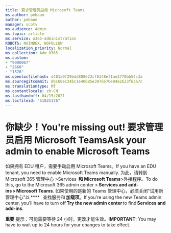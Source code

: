 ```yaml
---
title: 要求管理员启用 Microsoft Teams
ms.author: pebaum
author: pebaum
manager: scotv
ms.audience: Admin
ms.topic: article
ms.service: o365-administration
ROBOTS: NOINDEX, NOFOLLOW
localization_priority: Normal
ms.collection: Adm_O365
ms.custom:
- "9000067"
- "2660"
- "1576"
ms.openlocfilehash: d401a0f29bdd808622cf8348ef1ae3770bb54c3a
ms.sourcegitcommit: 8bc60ec34bc1e40685e3976576e04a2623f63a7c
ms.translationtype: MT
ms.contentlocale: zh-CN
ms.lasthandoff: 04/15/2021
ms.locfileid: "51821176"
---
```

# <a name="youre-missing-out-ask-your-admin-to-enable-microsoft-teams"></a><span data-ttu-id="14912-102">你缺少！</span><span class="sxs-lookup"><span data-stu-id="14912-102">You're missing out!</span></span> <span data-ttu-id="14912-103">要求管理员启用 Microsoft Teams</span><span class="sxs-lookup"><span data-stu-id="14912-103">Ask your admin to enable Microsoft Teams</span></span>

<span data-ttu-id="14912-104">如果拥有 EDU 租户，需要手动启用 Microsoft Teams。</span><span class="sxs-lookup"><span data-stu-id="14912-104">If you have an EDU tenant, you need to enable Microsoft Teams manually.</span></span> <span data-ttu-id="14912-105">为此，请转到 Microsoft 365 管理中心 >Services  **和 Microsoft Teams**>外接程序。</span><span class="sxs-lookup"><span data-stu-id="14912-105">To do this, go to the Microsoft 365 admin center > **Services and add-ins > Microsoft Teams**.</span></span> <span data-ttu-id="14912-106">如果使用的是新的 Teams 管理中心，必须关闭"试用新管理中心"以 \*\*\*\*   查找服务和 **加载项**。</span><span class="sxs-lookup"><span data-stu-id="14912-106">If you're using the new Teams admin center, you'll have to turn off **Try the new admin center** to find **Services and add-ins**.</span></span> 

<span data-ttu-id="14912-107">**重要** 提示：可能需要等待 24 小时，更改才能生效。</span><span class="sxs-lookup"><span data-stu-id="14912-107">**IMPORTANT**: You may have to wait up to 24 hours for your changes to take effect.</span></span>